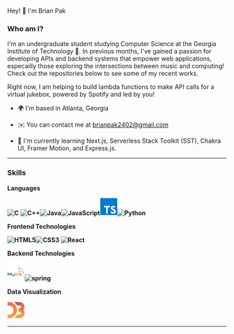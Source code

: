 
  
  
  

Hey! 👋 I'm Brian Pak

### Who am I?

I'm an undergraduate student studying Computer Science at the Georgia Institute of Technology 🐝. In previous months, I've gained a passion for developing APIs and backend systems that empower web applications, especailly those exploring the intersections between music and computing! Check out the repositories below to see some of my recent works. 

Right now, I am helping to build lambda functions to make API calls for a virtual jukebox, powered by Spotify and led by you! 

* 🌍 I'm based in Atlanta, Georgia

* ✉️ You can contact me at [brianpak2402@gmail.com](mailto:brianpak2402@gmail.com)

* 🧠 I'm currently learning Next.js, Serverless Stack Toolkit (SST), Chakra UI, Framer Motion, and Express.js. 

---

  

### Skills

<b>Languages<b>
<p  align="left">
<img  src="https://raw.githubusercontent.com/danielcranney/readme-generator/main/public/icons/skills/c-colored.svg"  width="36"  height="36"  alt="C"  /></a>  <img  src="https://raw.githubusercontent.com/danielcranney/readme-generator/main/public/icons/skills/cplusplus-colored.svg"  width="36"  height="36"  alt="C++"  /><img  src="https://raw.githubusercontent.com/danielcranney/readme-generator/main/public/icons/skills/java-colored.svg"  width="36"  height="36"  alt="Java"  /><img  src="https://raw.githubusercontent.com/danielcranney/readme-generator/main/public/icons/skills/javascript-colored.svg"  width="36"  height="36"  alt="JavaScript"  /><img  src="https://raw.githubusercontent.com/devicons/devicon/master/icons/typescript/typescript-original.svg"  alt="typescript"  width="40"  height="40"/><img  src="https://raw.githubusercontent.com/danielcranney/readme-generator/main/public/icons/skills/python-colored.svg"  width="36"  height="36"  alt="Python"  />

  

<b>Frontend Technologies<b>
<p  align="left">
<img  src="https://raw.githubusercontent.com/danielcranney/readme-generator/main/public/icons/skills/html5-colored.svg"  width="36"  height="36"  alt="HTML5"  /><img  src="https://raw.githubusercontent.com/danielcranney/readme-generator/main/public/icons/skills/css3-colored.svg"  width="36"  height="36"  alt="CSS3"  />  <img  src="https://raw.githubusercontent.com/danielcranney/readme-generator/main/public/icons/skills/react-colored.svg"  width="36"  height="36"  alt="React"  />

  

<b>Backend Technologies<b>
<p  align="left">
<img  src="https://raw.githubusercontent.com/devicons/devicon/master/icons/mysql/mysql-original-wordmark.svg"  alt="mysql"  width="40"  height="40"/><img  src="https://www.vectorlogo.zone/logos/springio/springio-icon.svg"  alt="spring"  width="40"  height="40"/>

<b>Data Visualization<b>

<img  src="https://raw.githubusercontent.com/devicons/devicon/master/icons/d3js/d3js-original.svg"  alt="d3js"  width="40"  height="40"/>

---

